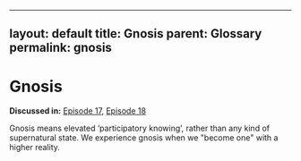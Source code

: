  ---
layout: default
title: Gnosis
parent: Glossary
permalink: gnosis
---

# Gnosis

**Discussed in:** [Episode 17](/episodes/17), [Episode 18](/episodes/18)

Gnosis means elevated ‘participatory knowing’, rather than any kind of supernatural state. We experience gnosis when we "become one" with a higher reality.